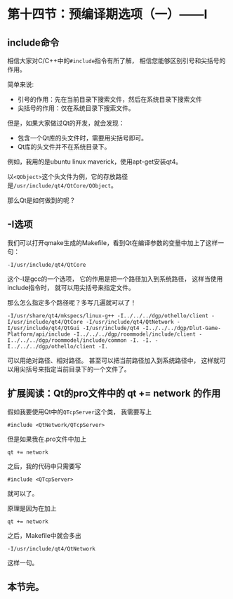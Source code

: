 # 第十四节：预编译期选项（一）——I

## include命令

相信大家对C/C++中的`#include`指令有所了解，
相信您能够区别引号和尖括号的作用。

简单来说:

* 引号的作用：先在当前目录下搜索文件，然后在系统目录下搜索文件
* 尖括号的作用：仅在系统目录下搜索文件。

但是，如果大家做过Qt的开发，就会发现：

* 包含一个Qt库的头文件时，需要用尖括号即可。
* Qt库的头文件并不在系统目录下。

例如，我用的是ubuntu linux maverick，使用apt-get安装qt4。

以`<QObject>`这个头文件为例，它的存放路径是`/usr/include/qt4/QtCore/QObject`。

那么Qt是如何做到的呢？

## -I选项

我们可以打开qmake生成的Makefile，看到Qt在编译参数的变量中加上了这样一句：

    -I/usr/include/qt4/QtCore

这个-I是gcc的一个选项，
它的作用是把一个路径加入到系统路径，
这样当使用include指令时，
就可以用尖括号来指定文件。

那么怎么指定多个路径呢？多写几遍就可以了！

    -I/usr/share/qt4/mkspecs/linux-g++ -I../../../dgp/othello/client -I/usr/include/qt4/QtCore -I/usr/include/qt4/QtNetwork -I/usr/include/qt4/QtGui -I/usr/include/qt4 -I../../../dgp/Dlut-Game-Platform/api/include -I../../../dgp/roommodel/include/client -I../../../dgp/roommodel/include/common -I. -I. -I../../../dgp/othello/client -I.

可以用绝对路径、相对路径。
甚至可以把当前路径加入到系统路径中，
这样就可以用尖括号来指定当前目录下的一个文件了。

## 扩展阅读：Qt的pro文件中的 qt += network 的作用

假如我要使用Qt中的`QTcpServer`这个类，
我需要写上

    #include <QtNetwork/QTcpServer>

但是如果我在.pro文件中加上

    qt += network

之后，我的代码中只需要写

    #include <QTcpServer>

就可以了。

原理是因为在加上

    qt += network

之后，Makefile中就会多出

    -I/usr/include/qt4/QtNetwork

这样一句。
## 本节完。
